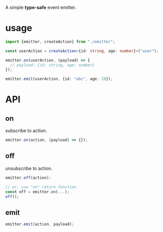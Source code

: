 A simple **type-safe** event emitter.  


# usage

```ts
import {emitter, createAction} from "./emitter";

const userAction = createAction<{id: string, age: number}>("user");

emitter.on(userAction, (payload) => {
  // payload: {id: string, age: number}
});

emitter.emit(userAction, {id: "abc", age: 28});
```

# API

## on

subscribe to action.

```ts
emitter.on(action, (payload) => {});
```

## off

unsubscribe to action.

```ts
emitter.off(action);

// or, use "on" return function
const off = emitter.on(...);
off();
```

## emit

```ts
emitter.emit(action, payload);
```
